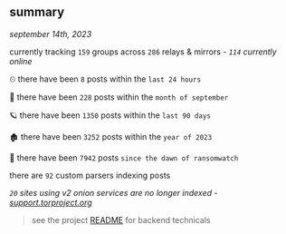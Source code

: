 
## summary
_september 14th, 2023_

currently tracking `159` groups across `286` relays & mirrors - _`114` currently online_

⏲ there have been `8` posts within the `last 24 hours`

🦈 there have been `228` posts within the `month of september`

🪐 there have been `1350` posts within the `last 90 days`

🏚 there have been `3252` posts within the `year of 2023`

🦕 there have been `7942` posts `since the dawn of ransomwatch`

there are `92` custom parsers indexing posts

_`20` sites using v2 onion services are no longer indexed - [support.torproject.org](https://support.torproject.org/onionservices/v2-deprecation/)_

> see the project [README](https://github.com/joshhighet/ransomwatch#ransomwatch--) for backend technicals
